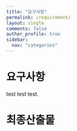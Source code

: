 ```yaml
---
title: "요구사항"
permalink: /requirement/
layout: single
comments: false
author_profile: true
sidebar:
  nav: "categories"
---
```


# 요구사항

test test test.

# 최종산출물